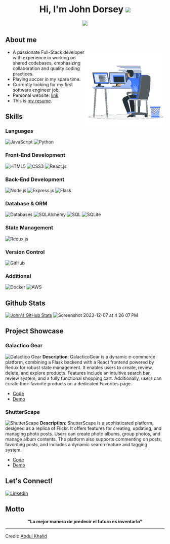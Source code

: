 <h1 align="center"><b>Hi, I'm John Dorsey</b> <img src="https://media.giphy.com/media/hvRJCLFzcasrR4ia7z/giphy.gif" width="35"></h1>

<p align="center">
  <img src="https://readme-typing-svg.herokuapp.com?font=Time+New+Roman&color=cyan&size=25&center=true&vCenter=true&width=600&height=100&lines=Passionate+Full-Stack+Developer;Coding+with+Purpose+and+Passion;Innovating+for+a+Better+Tomorrow;Exploring+Tech+Frontiers;Transforming+Ideas+into+Reality;Building+the+Future+of+Tech;Embracing+Challenges+Head-On;Crafting+Exceptional+Digital+Experiences">
</p>

## **About me**

<img align="right" src="https://github.com/0xAbdulKhalid/0xAbdulKhalid/raw/main/assets/mdImages/Right_Side.gif" width="250px">

- A passionate Full-Stack developer with experience in working on shared codebases, emphasizing collaboration and quality coding practices.
- Playing soccer in my spare time.
- Currently looking for my first software engineer job.
- Personal website: [link](https://johndoe4991.github.io/)
- This is [my resume](https://docs.google.com/document/d/11Wqzbax19AJEDFtfINg08QsQO73w3_OO5IvNGZYWnn8/edit).

## **Skills**

### Languages
![JavaScript](https://img.shields.io/badge/-JavaScript-F7DF1E?style=for-the-badge&logo=javascript&logoColor=black)
![Python](https://img.shields.io/badge/-Python-3776AB?style=for-the-badge&logo=python&logoColor=white)

### Front-End Development
![HTML5](https://img.shields.io/badge/-HTML5-E34F26?style=for-the-badge&logo=html5&logoColor=white)
![CSS3](https://img.shields.io/badge/-CSS3-1572B6?style=for-the-badge&logo=css3&logoColor=white)
![React.js](https://img.shields.io/badge/-React.js-61DAFB?style=for-the-badge&logo=react&logoColor=black)

### Back-End Development
![Node.js](https://img.shields.io/badge/-Node.js-339933?style=for-the-badge&logo=node.js&logoColor=white)
![Express.js](https://img.shields.io/badge/-Express.js-000000?style=for-the-badge&logo=express&logoColor=white)
![Flask](https://img.shields.io/badge/-Flask-000000?style=for-the-badge&logo=flask&logoColor=white)

### Database & ORM
![Databases](https://img.shields.io/badge/-Databases-006400?style=for-the-badge)
![SQLAlchemy](https://img.shields.io/badge/-SQLAlchemy-orange?style=for-the-badge)
![SQL](https://img.shields.io/badge/-SQL-336791?style=for-the-badge)
![SQLite](https://img.shields.io/badge/-SQLite-003B57?style=for-the-badge&logo=sqlite&logoColor=white)

### State Management
![Redux.js](https://img.shields.io/badge/-Redux.js-764ABC?style=for-the-badge&logo=redux&logoColor=white)

### Version Control
![GitHub](https://img.shields.io/badge/-GitHub-181717?style=for-the-badge&logo=github&logoColor=white)

### Additional 
![Docker](https://img.shields.io/badge/-Docker-2496ED?style=for-the-badge&logo=docker&logoColor=white)
![AWS](https://img.shields.io/badge/-AWS-232F3E?style=for-the-badge&logo=amazonaws&logoColor=white)


## **Github Stats**

[![John's GitHub Stats](https://github-readme-stats.vercel.app/api?username=JohnDoe4991&show_icons=true)](https://github.com/JohnDoe4991)
![Screenshot 2023-12-07 at 4 26 07 PM](https://github.com/JohnDoe4991/JohnDoe4991/assets/127167614/2ba74f11-9467-41fd-b535-db3d31ea212b)


## **Project Showcase**

### Galactico Gear
![Galactico Gear](https://galictogear.s3.us-west-1.amazonaws.com/port1.png)
**Description**: GalacticoGear is a dynamic e-commerce platform, combining a Flask backend with a React frontend powered by Redux for robust state management. It enables users to create, review, delete, and explore products. Features include an intuitive search bar, review system, and a fully functional shopping cart. Additionally, users can curate their favorite products on a dedicated Favorites page.
- [Code](https://github.com/JohnDoe4991/GalacticoGear)
- [Demo](https://galacticogear.onrender.com/)

### ShutterScape
![ShutterScape](https://galictogear.s3.us-west-1.amazonaws.com/port2.png)
**Description**: ShutterScape is a sophisticated platform, designed as a replica of Flickr. It offers features for creating, updating, and managing photo posts. Users can create photo albums, group photos, and manage album contents. The platform also supports commenting on posts, favoriting posts, and includes a dynamic search feature and tagging system.
- [Code](https://github.com/ryanfour1637/ShutterScape)
- [Demo](https://shutterscape.onrender.com/)

## **Let's Connect!**
[![LinkedIn](https://img.shields.io/badge/linkedin-JohnDorsey-blue?style=for-the-badge&logo=linkedin)](https://www.linkedin.com/in/johndorsey1994/)

## **Motto**
<div align='center'>
<b>"La mejor manera de predecir el futuro es inventarlo"</b>
</div>

---

Credit: [Abdul Khalid](https://github.com/0xabdulkhalid)
